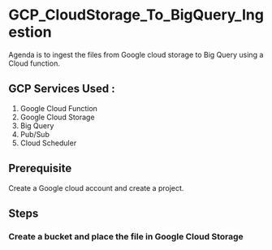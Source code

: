 # GCP_CloudStorage_To_BigQuery_Ingestion


Agenda is to ingest the files from Google cloud storage to Big Query using a Cloud function.

## GCP Services Used :
1. Google Cloud Function
2. Google Cloud Storage
3. Big Query
4. Pub/Sub 
5. Cloud Scheduler 

## Prerequisite 
Create a Google cloud account and create a project.

## Steps 

### Create a bucket and place the file in Google Cloud Storage
